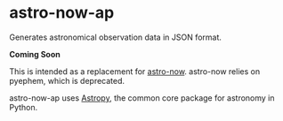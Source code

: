 # astro-now-ap

Generates astronomical observation data in JSON format.

**Coming Soon**

This is intended as a replacement for [astro-now](https://github.com/jfcarr-astronomy/astro-now).  astro-now relies on pyephem, which is deprecated.

astro-now-ap uses [Astropy](https://www.astropy.org/), the common core package for astronomy in Python.
